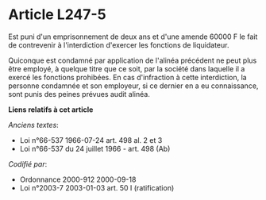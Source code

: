 # Article L247-5

Est puni d'un emprisonnement de deux ans et d'une amende 60000 F le fait de contrevenir à l'interdiction d'exercer les
fonctions de liquidateur.

Quiconque est condamné par application de l'alinéa précédent ne peut plus être employé, à quelque titre que ce soit, par la
société dans laquelle il a exercé les fonctions prohibées. En cas d'infraction à cette interdiction, la personne condamnée et
son employeur, si ce dernier en a eu connaissance, sont punis des peines prévues audit alinéa.

**Liens relatifs à cet article**

_Anciens textes_:

  - Loi n°66-537 1966-07-24 art. 498 al. 2 et 3
  - Loi n°66-537 du 24 juillet 1966 - art. 498 (Ab)

_Codifié par_:

  - Ordonnance 2000-912 2000-09-18
  - Loi n°2003-7 2003-01-03 art. 50 I (ratification)
